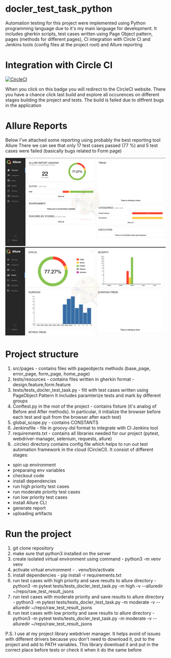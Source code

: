 # docler_test_task_python

Automation testing for this project were implemented using Python programming language due to it's my main language for development. It includes gherkin scripts, test cases written using Page Object pattern, pages (methods for different pages), CI integration with Circle CI and Jenkins tools (config files at the project root) and Allure reporting

# Integration with Circle CI
[![CircleCI](https://circleci.com/gh/vitaliisotnichenko/docler_test_task_python.svg?style=svg)](https://circleci.com/gh/vitaliisotnichenko/docler_test_task_python)

When you click on this badge you will redirect to the CircleCI website. There you have a chance click last build and explore all occurences on different stages building the project and tests. The build is failed due to diffrent bugs in the application

# Allure Reports
Below I've attached some reporting using probably the best reporting tool Allure
There we can see that only 17 test cases passed (77 %) and 5 test cases were failed (basically bugs related to Form page)

![Image alt](https://github.com/vitaliisotnichenko/python-web-qa/raw/master/Allure_overview.png)
![Image alt](https://github.com/vitaliisotnichenko/python-web-qa/raw/master/Allure_graphs.png)


# Project structure
1. src/pages - contains files with pageobjects methods (base_page, error_page, form_page, home_page)
2. tests/resources - contains files written in gherkin format - design.feature,form.feature
3. tests/tests_docler_test_task.py - filt with test cases written using PageObject Pattern
It includes paramterize tests and mark by different groups
4. Conftest.py in the root of the project - contains fixture (it's analog of Before and After methods). In particular, it initialize the browser before each test and quit from the browser after each test)
5. global_scope.py - contains CONSTANTS
6. Jenkinsfile - file in groovy-dsl format to integrate with CI Jenkins tool
7. requirements.txt - contains all libraries needed for our project (pytest, webdriver-manager, selenium, requests, allure)
8. .circleci directory contains config file which helps to run out test automation framework in the cloud (CircleCI).
It consist of different stages:
- spin up environment
- preparaing env variables
- checkout code
- install dependencies
- run high priority test cases
- run moderate priority test cases
- run low priority test cases
- install Allure CLI
- generate report
- uploading artifacts

# Run the project
1. git clone repository
2. make sure that python3 installed on the server
3. create isolated virtual environment using command - python3 -m venv venv
4. activate virtual environment - . venv/bin/activate
5. install dependencies - pip install -r requirements.txt
6. run test cases with high priority and save results to allure directory - python3 -m pytest tests/tests_docler_test_task.py -m high -v --alluredir ~/repo/raw_test_result_jsons
7. run test cases with moderate priority and save results to allure directory - python3 -m pytest tests/tests_docler_test_task.py -m moderate -v --alluredir ~/repo/raw_test_result_jsons
8. run test cases with low priority and save results to allure directory - python3 -m pytest tests/tests_docler_test_task.py -m moderate -v --alluredir ~/repo/raw_test_result_jsons

P.S. I use at my project library webdriver manager. It helps avoid of issues with different drivers because you don't need to download it, put to the project and add to PATH variables. This library download it and put in the correct place before tests or check it when it do the same before
